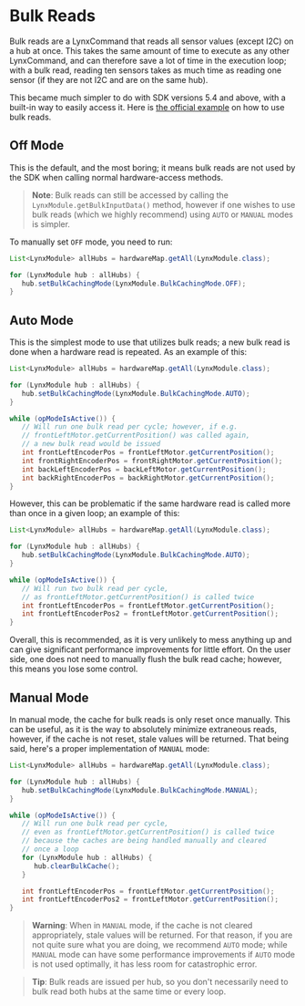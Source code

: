 # Bulk Reads

Bulk reads are a LynxCommand that reads all sensor values (except I2C) on a hub at once. This takes the same amount of time to execute as any other LynxCommand, and can therefore save a lot of time in the execution loop; with a bulk read, reading ten sensors takes as much time as reading one sensor (if they are not I2C and are on the same hub).

This became much simpler to do with SDK versions 5.4 and above, with a built-in way to easily access it. Here is [the official example](https://github.com/first-tech-challenge/FtcRobotController/blob/master/FtcRobotController/src/main/java/org/firstinspires/ftc/robotcontroller/external/samples/ConceptMotorBulkRead.java) on how to use bulk reads.

## Off Mode

This is the default, and the most boring; it means bulk reads are not used by the SDK when calling normal hardware-access methods.

> **Note**: Bulk reads can still be accessed by calling the `LynxModule.getBulkInputData()` method, however if one wishes to use bulk reads (which we highly recommend) using `AUTO` or `MANUAL` modes is simpler.

To manually set `OFF` mode, you need to run:

```java
List<LynxModule> allHubs = hardwareMap.getAll(LynxModule.class);

for (LynxModule hub : allHubs) {
   hub.setBulkCachingMode(LynxModule.BulkCachingMode.OFF);
}
```

## Auto Mode

This is the simplest mode to use that utilizes bulk reads; a new bulk read is done when a hardware read is repeated. As an example of this:

```java
List<LynxModule> allHubs = hardwareMap.getAll(LynxModule.class);

for (LynxModule hub : allHubs) {
   hub.setBulkCachingMode(LynxModule.BulkCachingMode.AUTO);
}

while (opModeIsActive()) {
   // Will run one bulk read per cycle; however, if e.g.
   // frontLeftMotor.getCurrentPosition() was called again,
   // a new bulk read would be issued
   int frontLeftEncoderPos = frontLeftMotor.getCurrentPosition();
   int frontRightEncoderPos = frontRightMotor.getCurrentPosition();
   int backLeftEncoderPos = backLeftMotor.getCurrentPosition();
   int backRightEncoderPos = backRightMotor.getCurrentPosition();
}
```

However, this can be problematic if the same hardware read is called more than once in a given loop; an example of this:

```java
List<LynxModule> allHubs = hardwareMap.getAll(LynxModule.class);

for (LynxModule hub : allHubs) {
   hub.setBulkCachingMode(LynxModule.BulkCachingMode.AUTO);
}

while (opModeIsActive()) {
   // Will run two bulk read per cycle,
   // as frontLeftMotor.getCurrentPosition() is called twice
   int frontLeftEncoderPos = frontLeftMotor.getCurrentPosition();
   int frontLeftEncoderPos2 = frontLeftMotor.getCurrentPosition();
}
```

Overall, this is recommended, as it is very unlikely to mess anything up and can give significant performance improvements for little effort. On the user side, one does not need to manually flush the bulk read cache; however, this means you lose some control.

## Manual Mode

In manual mode, the cache for bulk reads is only reset once manually. This can be useful, as it is the way to absolutely minimize extraneous reads, however, if the cache is not reset, stale values will be returned. That being said, here's a proper implementation of `MANUAL` mode:

```java
List<LynxModule> allHubs = hardwareMap.getAll(LynxModule.class);

for (LynxModule hub : allHubs) {
   hub.setBulkCachingMode(LynxModule.BulkCachingMode.MANUAL);
}

while (opModeIsActive()) {
   // Will run one bulk read per cycle,
   // even as frontLeftMotor.getCurrentPosition() is called twice
   // because the caches are being handled manually and cleared
   // once a loop
   for (LynxModule hub : allHubs) {
      hub.clearBulkCache();
   }

   int frontLeftEncoderPos = frontLeftMotor.getCurrentPosition();
   int frontLeftEncoderPos2 = frontLeftMotor.getCurrentPosition();
}
```

> **Warning**: When in `MANUAL` mode, if the cache is not cleared appropriately, stale values will be returned. For that reason, if you are not quite sure what you are doing, we recommend `AUTO` mode; while `MANUAL` mode can have some performance improvements if `AUTO` mode is not used optimally, it has less room for catastrophic error.

> **Tip**: Bulk reads are issued per hub, so you don't necessarily need to bulk read both hubs at the same time or every loop.
```